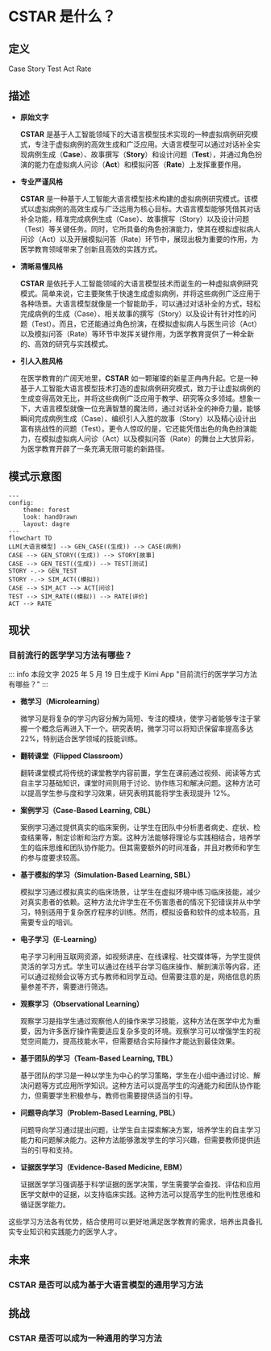 # CSTAR 是什么？

## 定义

Case Story Test Act Rate

## 描述

- **原始文字**

  **CSTAR** 是基于人工智能领域下的大语言模型技术实现的一种虚拟病例研究模式，专注于虚拟病例的高效生成和广泛应用。大语言模型可以通过对话补全实现病例生成（**Case**）、故事撰写（**Story**）和设计问题（**Test**），并通过角色扮演的能力在虚拟病人问诊（**Act**）和模拟问答（**Rate**）上发挥重要作用。

- **专业严谨风格**

  **CSTAR** 是一种基于人工智能大语言模型技术构建的虚拟病例研究模式。该模式以虚拟病例的高效生成与广泛运用为核心目标。大语言模型能够凭借其对话补全功能，精准完成病例生成（Case）、故事撰写（Story）以及设计问题（Test）等关键任务。同时，它所具备的角色扮演能力，使其在模拟虚拟病人问诊（Act）以及开展模拟问答（Rate）环节中，展现出极为重要的作用，为医学教育领域带来了创新且高效的实践方式。

- **清晰易懂风格**

  **CSTAR** 是依托于人工智能领域的大语言模型技术而诞生的一种虚拟病例研究模式。简单来说，它主要聚焦于快速生成虚拟病例，并将这些病例广泛应用于各种场景。大语言模型就像是一个智能助手，可以通过对话补全的方式，轻松完成病例的生成（Case）、相关故事的撰写（Story）以及设计有针对性的问题（Test）。而且，它还能通过角色扮演，在模拟虚拟病人与医生问诊（Act）以及模拟问答（Rate）等环节中发挥关键作用，为医学教育提供了一种全新的、高效的研究与实践模式。

- **引人入胜风格**

  在医学教育的广阔天地里，**CSTAR** 如一颗璀璨的新星正冉冉升起。它是一种基于人工智能大语言模型技术打造的虚拟病例研究模式，致力于让虚拟病例的生成变得高效无比，并将这些病例广泛应用于教学、研究等众多领域。想象一下，大语言模型就像一位充满智慧的魔法师，通过对话补全的神奇力量，能够瞬间完成病例生成（Case）、编织引人入胜的故事（Story）以及精心设计出富有挑战性的问题（Test）。更令人惊叹的是，它还能凭借出色的角色扮演能力，在模拟虚拟病人问诊（Act）以及模拟问答（Rate）的舞台上大放异彩，为医学教育开辟了一条充满无限可能的新路径。

## 模式示意图

```mermaid
---
config:
    theme: forest
    look: handDrawn
    layout: dagre
---
flowchart TD
LLM[大语言模型] --> GEN_CASE((生成)) --> CASE(病例)
CASE --> GEN_STORY((生成)) --> STORY[故事]
CASE --> GEN_TEST((生成)) --> TEST[测试]
STORY -.-> GEN_TEST
STORY -.-> SIM_ACT((模拟))
CASE --> SIM_ACT --> ACT[问诊]
TEST --> SIM_RATE((模拟)) --> RATE[评价]
ACT --> RATE
```

## 现状

### 目前流行的医学学习方法有哪些？

::: info
本段文字 2025 年 5 月 19 日生成于 Kimi App "目前流行的医学学习方法有哪些？"
:::

- **微学习（Microlearning）**

  微学习是将复杂的学习内容分解为简短、专注的模块，使学习者能够专注于掌握一个概念后再进入下一个。研究表明，微学习可以将知识保留率提高多达 22%，特别适合医学领域的技能训练。

- **翻转课堂（Flipped Classroom）**

  翻转课堂模式将传统的课堂教学内容前置，学生在课前通过视频、阅读等方式自主学习基础知识，课堂时间则用于讨论、协作练习和解决问题。这种方法可以提高学生参与度和学习效果，研究表明其能将学生表现提升 12%。

- **案例学习（Case-Based Learning, CBL）**

  案例学习通过提供真实的临床案例，让学生在团队中分析患者病史、症状、检查结果等，制定诊断和治疗方案。这种方法能够将理论与实践相结合，培养学生的临床思维和团队协作能力。但其需要额外的时间准备，并且对教师和学生的参与度要求较高。

- **基于模拟的学习（Simulation-Based Learning, SBL）**

  模拟学习通过模拟真实的临床场景，让学生在虚拟环境中练习临床技能，减少对真实患者的依赖。这种方法允许学生在不伤害患者的情况下犯错误并从中学习，特别适用于复杂医疗程序的训练。然而，模拟设备和软件的成本较高，且需要专业的培训。

- **电子学习（E-Learning）**

  电子学习利用互联网资源，如视频讲座、在线课程、社交媒体等，为学生提供灵活的学习方式。学生可以通过在线平台学习临床操作、解剖演示等内容，还可以通过视频会议等方式与教师和同学互动。但需要注意的是，网络信息的质量参差不齐，需要进行筛选。

- **观察学习（Observational Learning）**

  观察学习是指学生通过观察他人的操作来学习技能，这种方法在医学中尤为重要，因为许多医疗操作需要适应复杂多变的环境。观察学习可以增强学生的视觉空间能力，提高技能水平，但需要结合实际操作才能达到最佳效果。

- **基于团队的学习（Team-Based Learning, TBL）**

  基于团队的学习是一种以学生为中心的学习策略，学生在小组中通过讨论、解决问题等方式应用所学知识。这种方法可以提高学生的沟通能力和团队协作能力，但需要学生积极参与，教师也需要提供适当的引导。

- **问题导向学习（Problem-Based Learning, PBL）**

  问题导向学习通过提出问题，让学生自主探索解决方案，培养学生的自主学习能力和问题解决能力。这种方法能够激发学生的学习兴趣，但需要教师提供适当的引导和支持。

- **证据医学学习（Evidence-Based Medicine, EBM）**

  证据医学学习强调基于科学证据的医学决策，学生需要学会查找、评估和应用医学文献中的证据，以支持临床实践。这种方法可以提高学生的批判性思维和循证医学能力。

这些学习方法各有优势，结合使用可以更好地满足医学教育的需求，培养出具备扎实专业知识和实践能力的医学人才。

## 未来

### CSTAR 是否可以成为基于大语言模型的通用学习方法

## 挑战

### CSTAR 是否可以成为一种通用的学习方法
